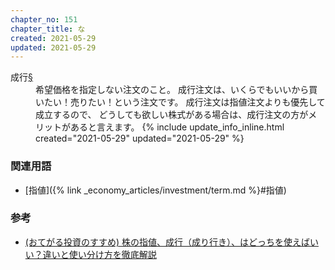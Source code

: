 ```yaml
---
chapter_no: 151
chapter_title: な
created: 2021-05-29
updated: 2021-05-29
---
```

<dl>
  <dt markdown="span"><a name="成行">成行</a><a name="成行" href="{% link _economy_articles/investment/term.md %}#成行">§</a>
  </dt>
  <dd markdown="span">希望価格を指定しない注文のこと。  
成行注文は、いくらでもいいから買いたい！売りたい！という注文です。  
成行注文は指値注文よりも優先して成立するので、  
どうしても欲しい株式がある場合は、成行注文の方がメリットがあると言えます。
  {% include update_info_inline.html created="2021-05-29" updated="2021-05-29" %}
  </dd>
</dl>

### 関連用語
- [指値]({% link _economy_articles/investment/term.md %}#指値)

### 参考
- [(おてがる投資のすすめ) 株の指値、成行（成り行き）、はどっちを使えばいい？違いと使い分け方を徹底解説](https://lightningshift.com/market-limit-order/)